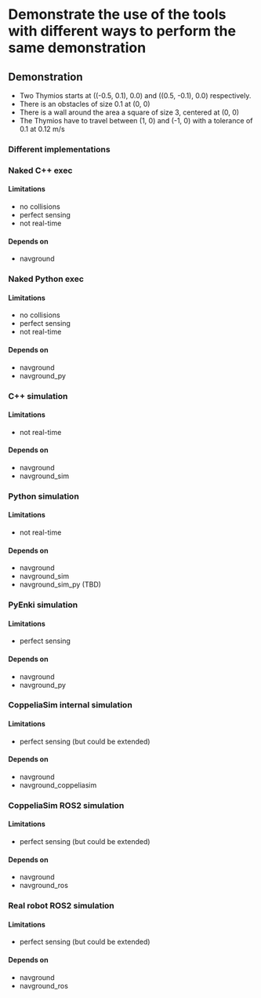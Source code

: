 # Demonstrate the use of the tools with different ways to perform the same demonstration

## Demonstration

- Two Thymios starts at ((-0.5, 0.1), 0.0) and ((0.5, -0.1), 0.0) respectively.
- There is an obstacles of size 0.1 at (0, 0) 
- There is a wall around the area a square of size 3, centered at (0, 0)
- The Thymios have to travel between (1, 0) and (-1, 0) with a tolerance of 0.1 at 0.12 m/s


### Different implementations

### Naked C++ exec

#### Limitations
- no collisions
- perfect sensing
- not real-time
	
#### Depends on
- navground


### Naked Python exec

#### Limitations
- no collisions
- perfect sensing
- not real-time
	
#### Depends on
- navground
- navground_py

### C++ simulation

#### Limitations
- not real-time
	
#### Depends on
- navground
- navground_sim

### Python simulation

#### Limitations
- not real-time
	
#### Depends on
- navground
- navground_sim
- navground_sim_py (TBD)

### PyEnki simulation

#### Limitations
- perfect sensing
	
#### Depends on
- navground
- navground_py

### CoppeliaSim internal simulation

#### Limitations
- perfect sensing (but could be extended)
	
#### Depends on
- navground
- navground_coppeliasim


### CoppeliaSim ROS2 simulation

#### Limitations
- perfect sensing (but could be extended)
	
#### Depends on
- navground
- navground_ros


### Real robot ROS2 simulation

#### Limitations
- perfect sensing (but could be extended)
	
#### Depends on
- navground
- navground_ros
